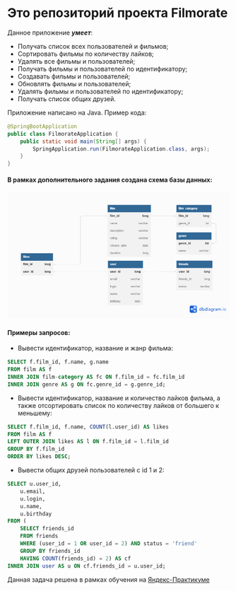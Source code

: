# Это репозиторий проекта Filmorate

Данное приложение **_умеет_**:
* Получать список всех пользователей и фильмов;
* Сортировать фильмы по количеству лайков;
* Удалять все фильмы и пользователей;
* Получать фильмы и пользователей по идентификатору;
* Создавать фильмы и пользователей;
* Обновлять фильмы и пользователей;
* Удалять фильмы и пользователей по идентификатору;
* Получать список общих друзей.

Приложение написано на Java. Пример кода:

```java
@SpringBootApplication
public class FilmorateApplication {
    public static void main(String[] args) {
        SpringApplication.run(FilmorateApplication.class, args);
    }
}
```
#### В рамках дополнительного задания создана схема базы данных:
![Cхема базы данных](/database_FilmorateApp.png)

#### Примеры запросов:
- Вывести идентификатор, название и жанр фильма:
```sql
SELECT f.film_id, f.name, g.name
FROM film AS f
INNER JOIN film-category AS fc ON f.film_id = fc.film_id 
INNER JOIN genre AS g ON fc.genre_id = g.genre_id;
```

- Вывести идентификатор, название и количество лайков фильма, а также отсортировать список по количеству лайков от большего к меньшему:
```sql
SELECT f.film_id, f.name, COUNT(l.user_id) AS likes
FROM film AS f
LEFT OUTER JOIN likes AS l ON f.film_id = l.film_id
GROUP BY f.film_id
ORDER BY likes DESC;
```

- Вывести общих друзей пользователей c id 1 и 2:
```sql
SELECT u.user_id,
    u.email,
    u.login,
    u.name,
    u.birthday
FROM (
    SELECT friends_id
    FROM friends
    WHERE (user_id = 1 OR user_id = 2) AND status = 'friend'
    GROUP BY friends_id
    HAVING COUNT(friends_id) = 2) AS cf
INNER JOIN user AS u ON cf.friends_id = u.user_id;
```


Данная задача решена в рамках обучения на [Яндекс-Практикуме](https://practicum.yandex.ru/java-developer/)
